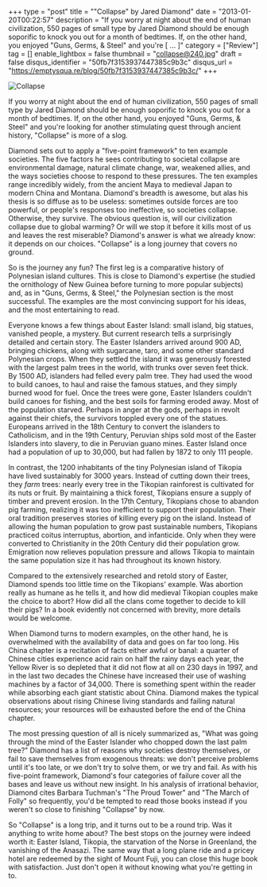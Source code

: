+++
type = "post"
title = "\"Collapse\" by Jared Diamond"
date = "2013-01-20T00:22:57"
description = "If you worry at night about the end of human civilization, 550 pages of small type by Jared Diamond should be enough soporific to knock you out for a month of bedtimes. If, on the other hand, you enjoyed \"Guns, Germs, &amp; Steel\" and you're [ ... ]"
category = ["Review"]
tag = []
enable_lightbox = false
thumbnail = "collapse@240.jpg"
draft = false
disqus_identifier = "50fb7f3153937447385c9b3c"
disqus_url = "https://emptysqua.re/blog/50fb7f3153937447385c9b3c/"
+++

<p><img style="display:block; margin-left:auto; margin-right:auto;" src="collapse.jpg" alt="Collapse" title="collapse.jpg" border="0"   /></p>
<p>If you worry at night about the end of human civilization, 550 pages of small type by Jared Diamond should be enough soporific to knock you out for a month of bedtimes. If, on the other hand, you enjoyed "Guns, Germs, &amp; Steel" and you're looking for another stimulating quest through ancient history, "Collapse" is more of a slog.</p>
<p>Diamond sets out to apply a "five-point framework" to ten example societies. The five factors he sees contributing to societal collapse are environmental damage, natural climate change, war, weakened allies, and the ways societies choose to respond to these pressures. The ten examples range incredibly widely, from the ancient Maya to medieval Japan to modern China and Montana. Diamond's breadth is awesome, but alas his thesis is so diffuse as to be useless: sometimes outside forces are too powerful, or people's responses too ineffective, so societies collapse. Otherwise, they survive. The obvious question is, will our civilization collapse due to global warming? Or will we stop it before it kills most of us and leaves the rest miserable? Diamond's answer is what we already know: it depends on our choices. "Collapse" is a long journey that covers no ground.</p>
<p>So is the journey any fun? The first leg is a comparative history of Polynesian island cultures. This is close to Diamond's expertise (he studied the ornithology of New Guinea before turning to more popular subjects) and, as in "Guns, Germs, &amp; Steel," the Polynesian section is the most successful. The examples are the most convincing support for his ideas, and the most entertaining to read.</p>
<p>Everyone knows a few things about Easter Island: small island, big statues, vanished people, a mystery. But current research tells a surprisingly detailed and certain story. The Easter Islanders arrived around 900 AD, bringing chickens, along with sugarcane, taro, and some other standard Polynesian crops. When they settled the island it was generously forested with the largest palm trees in the world, with trunks over seven feet thick. By 1500 AD, islanders had felled every palm tree. They had used the wood to build canoes, to haul and raise the famous statues, and they simply burned wood for fuel. Once the trees were gone, Easter Islanders couldn't build canoes for fishing, and the best soils for farming eroded away. Most of the population starved. Perhaps in anger at the gods, perhaps in revolt against their chiefs, the survivors toppled every one of the statues. Europeans arrived in the 18th Century to convert the islanders to Catholicism, and in the 19th Century, Peruvian ships sold most of the Easter Islanders into slavery, to die in Peruvian guano mines. Easter Island once had a population of up to 30,000, but had fallen by 1872 to only 111 people.</p>
<p>In contrast, the 1200 inhabitants of the tiny Polynesian island of Tikopia have lived sustainably for 3000 years. Instead of cutting down their trees, they <em>farm</em> trees: nearly every tree in the Tikopian rainforest is cultivated for its nuts or fruit. By maintaining a thick forest, Tikopians ensure a supply of timber and prevent erosion. In the 17th Century, Tikopians chose to abandon pig farming, realizing it was too inefficient to support their population. Their oral tradition preserves stories of killing every pig on the island. Instead of allowing the human population to grow past sustainable numbers, Tikopians practiced coitus interruptus, abortion, and infanticide. Only when they were converted to Christianity in the 20th Century did their population grow. Emigration now relieves population pressure and allows Tikopia to maintain the same population size it has had throughout its known history.</p>
<p>Compared to the extensively researched and retold story of Easter, Diamond spends too little time on the Tikopians' example. Was abortion really as humane as he tells it, and how did medieval Tikopian couples make the choice to abort? How did all the clans come together to decide to kill their pigs? In a book evidently not concerned with brevity, more details would be welcome.</p>
<p>When Diamond turns to modern examples, on the other hand, he is overwhelmed with the availability of data and goes on far too long. His China chapter is a recitation of facts either awful or banal: a quarter of Chinese cities experience acid rain on half the rainy days each year, the Yellow River is so depleted that it did not flow at all on 230 days in 1997, and in the last two decades the Chinese have increased their use of washing machines by a factor of 34,000. There is something spent within the reader while absorbing each giant statistic about China. Diamond makes the typical observations about rising Chinese living standards and failing natural resources; your resources will be exhausted before the end of the China chapter.</p>
<p>The most pressing question of all is nicely summarized as, "What was going through the mind of the Easter Islander who chopped down the last palm tree?" Diamond has a list of reasons why societies destroy themselves, or fail to save themselves from exogenous threats: we don't perceive problems until it's too late, or we don't try to solve them, or we try and fail. As with his five-point framework, Diamond's four categories of failure cover all the bases and leave us without new insight. In his analysis of irrational behavior, Diamond cites Barbara Tuchman's "The Proud Tower" and "The March of Folly" so frequently, you'd be tempted to read those books instead if you weren't so close to finishing "Collapse" by now.</p>
<p>So "Collapse" is a long trip, and it turns out to be a round trip. Was it anything to write home about? The best stops on the journey were indeed worth it: Easter Island, Tikopia, the starvation of the Norse in Greenland, the vanishing of the Anasazi. The same way that a long plane ride and a pricey hotel are redeemed by the sight of Mount Fuji, you can close this huge book with satisfaction. Just don't open it without knowing what you're getting in to.</p>
